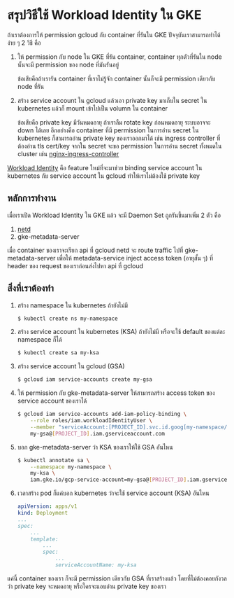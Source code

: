# สรุปวิธีใช้ Workload Identity ใน GKE

ถ้าเราต้องการให้ permission gcloud กับ container ที่รันใน GKE ปัจจุบันเราสามารถทำได้ง่าย ๆ 2 วิธี คือ

1. ให้ permission กับ node ใน GKE ที่รัน container, container ทุกตัวที่รันใน node นั้นจะมี permission ของ node ที่มันรันอยู่

    ข้อเสียคือถ้าเรารัน container ที่เราไม่รู้จัก container นั้นก็จะมี permission เดียวกับ node ที่รัน

1. สร้าง service account ใน gcloud แล้วเอา private key มาเก็บใน secret ใน kubernetes แล้วก็ mount เข้าไปเป็น volumn ใน container

    ข้อเสียคือ private key มีวันหมดอายุ ถ้าเราลืม rotate key ก่อนหมดอายุ ระบบอาจจะ down ได้เลย
    อีกอย่างคือ container ที่มี permission ในการอ่าน secret ใน kubernetes ก็สามารถอ่าน private key ของเราออกมาได้ เช่น ingress controller ที่ต้องอ่าน tls cert/key จากใน secret จะขอ permission ในการอ่าน secret ทั้งหมดใน cluster เช่น [nginx-ingress-controller](https://github.com/kubernetes/ingress-nginx/blob/28793092e779f7cb66504a0e41db1fce2f93d91e/deploy/cluster-wide/cluster-role.yaml#L13)

[Workload Identity](https://cloud.google.com/kubernetes-engine/docs/how-to/workload-identity)
คือ feature ใหม่ที่จะมาช่วย binding service account ใน kubernetes กับ service account ใน gcloud ทำให้เราไม่ต้องใช้ private key

## หลักการทำงาน

เมื่อเราเปิด Workload Identity ใน GKE แล้ว จะมี Daemon Set ถูกรันขึ้นมาเพิ่ม 2 ตัว คือ

1. [netd](https://github.com/GoogleCloudPlatform/netd)
1. gke-metadata-server

เมื่อ container ของเราจะเรียก api ที่ gcloud netd จะ route traffic ไปที่ gke-metadata-server เพื่อให้ metadata-service inject access token (อายุสั้น ๆ) ที่ header ของ request ของเราก่อนส่งไปหา api ที่ gcloud

## สิ่งที่เราต้องทำ

1. สร้าง namespace ใน kubernetes ถ้ายังไม่มี

    ```sh
    $ kubectl create ns my-namespace
    ```

1. สร้าง service account ใน kubernetes (KSA) ถ้ายังไม่มี หรือจะใช้ default ของแต่ละ namespace ก็ได้

    ```sh
    $ kubectl create sa my-ksa
    ```

1. สร้าง service account ใน gcloud (GSA)

    ```sh
    $ gcloud iam service-accounts create my-gsa
    ```

1. ให้ permission กับ gke-metadata-server ให้สามารถสร้าง access token ของ service account ของเราได้

    ```sh
    $ gcloud iam service-accounts add-iam-policy-binding \
        --role roles/iam.workloadIdentityUser \
        --member "serviceAccount:[PROJECT_ID].svc.id.goog[my-namespace/my-ksa]" \
        my-gsa@[PROJECT_ID].iam.gserviceaccount.com
    ```

1. บอก gke-metadata-server ว่า KSA ของเราให้ใช้ GSA อันไหน

    ```sh
    $ kubectl annotate sa \
        --namespace my-namespace \
        my-ksa \
        iam.gke.io/gcp-service-account=my-gsa@[PROJECT_ID].iam.gserviceaccount.com
    ```

1. เวลาสร้าง pod ก็แค่บอก kubernetes ว่าจะใช้ service account (KSA) อันไหน

    ```yaml
    apiVersion: apps/v1
    kind: Deployment
    ...
    spec:
        ...
        template:
            ...
            spec:
                ...
                serviceAccountName: my-ksa
    ```

แค่นี้ container ของเรา ก็จะมี permission เดียวกับ GSA ที่เราสร้างแล้ว โดยที่ไม่ต้องคอยกังวลว่า private key จะหมดอายุ หรือใครจะแอบอ่าน private key ของเรา
